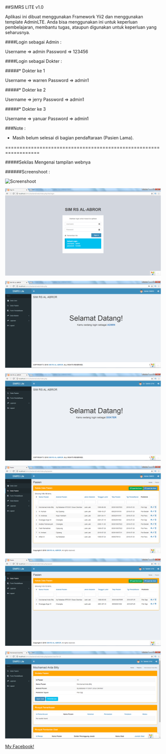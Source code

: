 ##SIMRS LITE v1.0

Aplikasi ini dibuat menggunakan Framework Yii2 dan menggunakan template AdminLTE. Anda bisa menggunakan ini untuk keperluan pembelajaran, membantu tugas, ataupun digunakan untuk keperluan yang seharusnya.

####Login sebagai Admin :

Username => admin
Password => 123456

####Login sebagai Dokter :

#####* Dokter ke 1

Username => warren
Password => admin1

#####* Dokter ke 2

Username => jerry
Password => admin1

#####* Dokter ke 3

Username => yanuar
Password => admin1

###Note : 

- Masih belum selesai di bagian pendaftaraan (Pasien Lama).

==================================================================

#####Sekilas Mengenai tampilan webnya

######Screenshoot :

![Screenshoot](screenshoot/ss0.png)

![Screenshoot](screenshoot/ss1.png)

![Screenshoot](screenshoot/ss2.png)

![Screenshoot](screenshoot/ss3.png)

![Screenshoot](screenshoot/ss4.png)

![Screenshoot](screenshoot/ss5.png)

![Screenshoot](screenshoot/ss6.png)


[My Facebook!](www.facebook.com/arrda.witwicky)